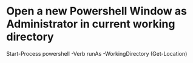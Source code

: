 # Open a new Powershell Window as Administrator in current working directory

Start-Process powershell -Verb runAs -WorkingDirectory (Get-Location)
